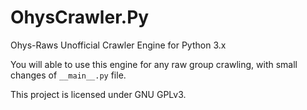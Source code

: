 # OhysCrawler.Py
Ohys-Raws Unofficial Crawler Engine for Python 3.x

You will able to use this engine for any raw group crawling, with small changes of `__main__.py` file.

This project is licensed under GNU GPLv3.
